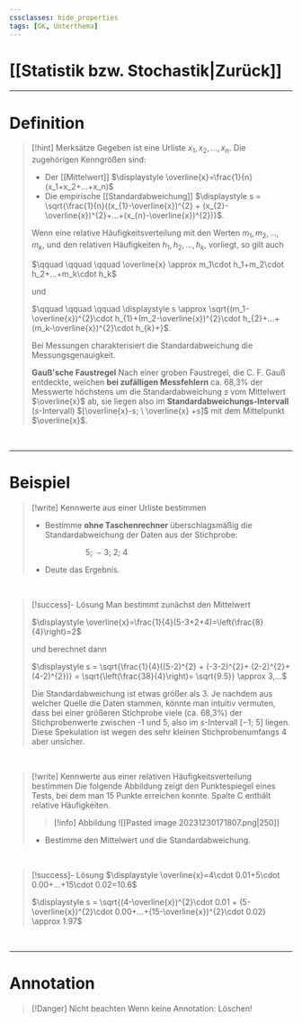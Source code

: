 ```yaml
---
cssclasses: hide_properties
tags: [GK, Unterthema]
---
```


# [[Statistik bzw. Stochastik|Zurück]]

___
# Definition

>[!hint] Merksätze
>Gegeben ist eine Urliste $x_1,x_2,...,x_n$.
>Die zugehörigen Kenngrößen sind:
>- Der [[Mittelwert]] 
>  $\displaystyle \overline{x}=\frac{1}{n}(x_1+x_2+...+x_n)$
>- Die empirische [[Standardabweichung]] 
>  $\displaystyle s = \sqrt{\frac{1}{n}((x_{1}-\overline{x})^{2} + (x_{2}-\overline{x})^{2}+...+(x_{n}-\overline{x})^{2})}$.
>  
>Wenn eine relative Häufigkeitsverteilung mit den Werten $m_1,m_2,...,m_k,$ und den relativen Häufigkeiten $h_1,h_2,...,h_k,$ vorliegt, so gilt auch
>  
>$\qquad \qquad \qquad \overline{x} \approx m_1\cdot h_1+m_2\cdot h_2+...+m_k\cdot h_k$
>
>und 
>
>$\qquad \qquad \qquad \displaystyle s \approx \sqrt{(m_1-\overline{x})^{2}\cdot h_{1}+(m_2-\overline{x})^{2}\cdot h_{2}+...+(m_k-\overline{x})^{2}\cdot h_{k}+}$.
>
>Bei Messungen charakterisiert die Standardabweichung die Messungsgenauigkeit.
>
>**Gauß'sche Faustregel**
>Nach einer groben Faustregel, die C. F. Gauß entdeckte, weichen **bei zufälligen Messfehlern** ca. 68,3% der Messwerte höchstens um die Standardabweichung $s$ vom Mittelwert $\overline{x}$ ab, sie liegen also im **Standardabweichungs-Intervall** ($s$-Intervall) $[\overline{x}-s; \ \overline{x} +s]$ mit dem Mittelpunkt $\overline{x}$.

<br>

___
# Beispiel

>[!write] Kennwerte aus einer Urliste bestimmen
>- Bestimme **ohne Taschenrechner** überschlagsmäßig die Standardabweichung der Daten aus der Stichprobe:
>  
>  $\qquad \qquad \qquad 5;\ -3;\ 2;\ 4$
>  
>
>  
>- Deute das Ergebnis.

<br>

>[!success]- Lösung
>Man bestimmt zunächst den Mittelwert 
>
>$\displaystyle \overline{x}=\frac{1}{4}(5-3+2+4)=\left(\frac{8}{4}\right)=2$ 
>
>und berechnet dann 
>
>$\displaystyle s = \sqrt{\frac{1}{4}((5-2)^{2} + (-3-2)^{2}+ (2-2)^{2}+ (4-2)^{2})} = \sqrt{\left(\frac{38}{4}\right)= \sqrt{9.5}} \approx 3,...$
>
>Die Standardabweichung ist etwas größer als 3. 
>Je nachdem aus welcher Quelle die Daten stammen, könnte man intuitiv vermuten, dass bei einer größeren Stichprobe viele (ca. 68,3%) der Stichprobenwerte zwischen -1 und 5, also im $s$-Intervall $[-1; \ 5]$ liegen.
>Diese Spekulation ist wegen des sehr kleinen Stichprobenumfangs 4 aber unsicher.

<br>

>[!write] Kennwerte aus einer relativen Häufigkeitsverteilung bestimmen
>Die folgende Abbildung zeigt den Punktespiegel eines Tests, bei dem man 15 Punkte erreichen konnte.
>Spalte C enthält relative Häufigkeiten.
>
>>[!info] Abbildung
>> ![[Pasted image 20231230171807.png|250]]
>
>- Bestimme den Mittelwert und die Standardabweichung.

<br>

>[!success]- Lösung
>$\displaystyle \overline{x}=4\cdot 0.01+5\cdot 0.00+...+15\cdot 0.02=10.6$ 
>
>$\displaystyle s = \sqrt{(4-\overline{x})^{2}\cdot 0.01 + (5-\overline{x})^{2}\cdot 0.00+...+(15-\overline{x})^{2}\cdot 0.02} \approx 1.97$
>

<br>

___
# Annotation

>[!Danger] Nicht beachten
>Wenn keine Annotation: Löschen!